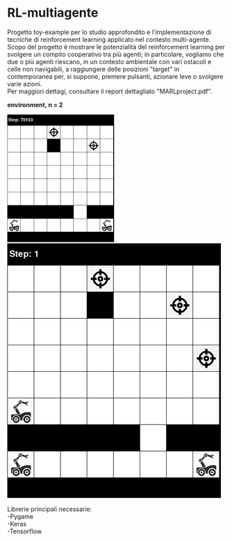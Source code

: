 # RL-multiagente
Progetto toy-example per lo studio approfondito e l'implementazione di tecniche di reinforcement learning applicato nel contesto multi-agente.
Scopo del progetto è mostrare le potenzialità del reinforcement learning per svolgere un compito cooperativo tra più agenti; in particolare, vogliamo che due o più agenti riescano, in un contesto ambientale con vari ostacoli e celle non navigabili, a raggiungere delle posizioni "target" in contemporanea per, si suppone, premere pulsanti, azionare leve o svolgere varie azioni.\
Per maggiori dettagi, consultare il report dettagliato "MARLproject.pdf".


**environment, n = 2**


![alt text](https://github.com/emanuele-progr/RL-multiagente/blob/main/start.jpeg) ![alt text](https://github.com/emanuele-progr/RL-multiagente/blob/main/start3.jpeg)


Librerie principali necessarie:\
-Pygame\
-Keras\
-Tensorflow
